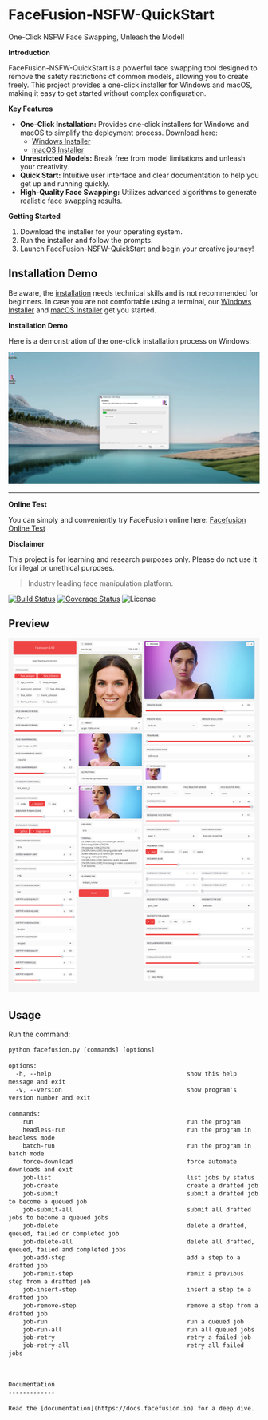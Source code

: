 FaceFusion-NSFW-QuickStart
==========================

One-Click NSFW Face Swapping, Unleash the Model!

**Introduction**

FaceFusion-NSFW-QuickStart is a powerful face swapping tool designed to remove the safety restrictions of common models, allowing you to create freely. This project provides a one-click installer for Windows and macOS, making it easy to get started without complex configuration.

**Key Features**

*   **One-Click Installation:** Provides one-click installers for Windows and macOS to simplify the deployment process. Download here:
    *   [Windows Installer](https://buymeacoffee.com/clarkaicc)
    *   [macOS Installer](https://buymeacoffee.com/clarkaicc)
*   **Unrestricted Models:** Break free from model limitations and unleash your creativity.
*   **Quick Start:** Intuitive user interface and clear documentation to help you get up and running quickly.
*   **High-Quality Face Swapping:** Utilizes advanced algorithms to generate realistic face swapping results.

**Getting Started**

1.  Download the installer for your operating system.
2.  Run the installer and follow the prompts.
3.  Launch FaceFusion-NSFW-QuickStart and begin your creative journey!

Installation Demo
------------

Be aware, the [installation](https://docs.facefusion.io/installation) needs technical skills and is not recommended for beginners. In case you are not comfortable using a terminal, our [Windows Installer](https://buymeacoffee.com/clarkaicc) and [macOS Installer](https://buymeacoffee.com/clarkaicc) get you started.

**Installation Demo**

Here is a demonstration of the one-click installation process on Windows:

[![Installation Demo](./resource/01.png)](https://youtu.be/gLxoR0XmJcc)


    
----------

**Online Test**

You can simply and conveniently try FaceFusion online here: [Facefusion Online Test](https://facefuion.xinzhiaigc.com/)


**Disclaimer**

This project is for learning and research purposes only. Please do not use it for illegal or unethical purposes.

> Industry leading face manipulation platform.

[![Build Status](https://img.shields.io/github/actions/workflow/status/facefusion/facefusion/ci.yml.svg?branch=master)](https://github.com/facefusion/facefusion/actions?query=workflow:ci)
[![Coverage Status](https://img.shields.io/coveralls/facefusion/facefusion.svg)](https://coveralls.io/r/facefusion/facefusion)
![License](https://img.shields.io/badge/license-MIT-green)


Preview
-------

![Preview](https://raw.githubusercontent.com/facefusion/facefusion/master/.github/preview.png?sanitize=true)


Usage
-----

Run the command:

```
python facefusion.py [commands] [options]

options:
  -h, --help                                      show this help message and exit
  -v, --version                                   show program's version number and exit

commands:
    run                                           run the program
    headless-run                                  run the program in headless mode
    batch-run                                     run the program in batch mode
    force-download                                force automate downloads and exit
    job-list                                      list jobs by status
    job-create                                    create a drafted job
    job-submit                                    submit a drafted job to become a queued job
    job-submit-all                                submit all drafted jobs to become a queued jobs
    job-delete                                    delete a drafted, queued, failed or completed job
    job-delete-all                                delete all drafted, queued, failed and completed jobs
    job-add-step                                  add a step to a drafted job
    job-remix-step                                remix a previous step from a drafted job
    job-insert-step                               insert a step to a drafted job
    job-remove-step                               remove a step from a drafted job
    job-run                                       run a queued job
    job-run-all                                   run all queued jobs
    job-retry                                     retry a failed job
    job-retry-all                                 retry all failed jobs
```


```


Documentation
-------------

Read the [documentation](https://docs.facefusion.io) for a deep dive.
